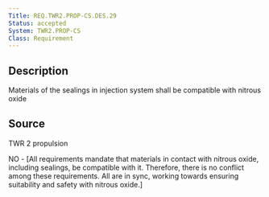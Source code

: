 ```yaml
---
Title: REQ.TWR2.PROP-CS.DES.29
Status: accepted
System: TWR2.PROP-CS
Class: Requirement
---
```


## Description

Materials of the sealings in injection system shall be compatible with nitrous oxide

## Source

TWR 2 propulsion


NO - [All requirements mandate that materials in contact with nitrous oxide, including sealings, be compatible with it. Therefore, there is no conflict among these requirements. All are in sync, working towards ensuring suitability and safety with nitrous oxide.]